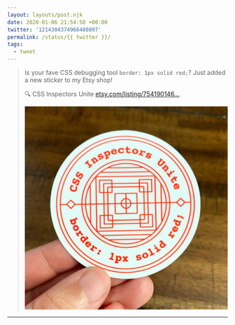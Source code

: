 ```yaml
---
layout: layouts/post.njk
date: 2020-01-06 21:54:58 +00:00
twitter: '1214304374966480897'
permalink: /status/{{ twitter }}/
tags: 
  - tweet
---
```


> Is your fave CSS debugging tool `border: 1px solid red;`? Just added a new sticker to my Etsy shop!
> 
> 🔍 CSS Inspectors Unite [etsy.com/listing/754190146…](https://www.etsy.com/listing/754190146/css-inspectors-unite)
> 
> ![A circle vinyl sticker that says “CSS Inspectors Unite” and “border: 1px solid red;” around a circle of intercrossing, geometric red lines.](/img/1214304374966480897-ENoTY2vU4AA2CuL.jpg)

---
